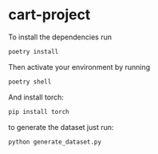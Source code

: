 # cart-project

To install the dependencies run
```bash
poetry install
```
Then activate your environment by running
```bash
poetry shell
```
And install torch:
```bash
pip install torch
```
to generate the dataset just run:

```bash
python generate_dataset.py
```
